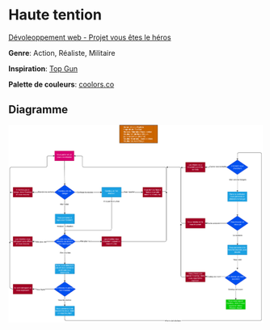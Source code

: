 # Haute tention

[Dévoleoppement web - Projet vous êtes le héros](https://smnarnold.com/projets/vous-etes-le-heros)

**Genre**: Action, Réaliste, Militaire

**Inspiration**: [Top Gun](https://www.imdb.com/title/tt0092099/)

**Palette de couleurs**: [coolors.co](https://coolors.co/082b3d-fcf7ff-a663cc-ff331f-f4e04d)

## Diagramme
<img src="https://github.com/SOStoke/vous-etes-le-heros-haute-tention/blob/main/Diagramme/shema_2.pdf" />
